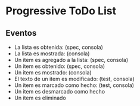 # Progressive ToDo List

## Eventos

- La lista es obtenida: (spec, consola)
- La lista es mostrada: (consola)
- Un item es agregado a la lista: (spec, consola)
- Un item es obtenido: (spec, consola)
- Un item es mostrado: (consola)
- El texto de un item es modificado: (test, consola)
- Un item es marcado como hecho: (test, consola)
- Un item es desmarcado como hecho
- Un item es eliminado